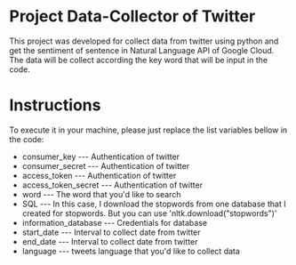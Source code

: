 # Project Data-Collector of Twitter

This project was developed for collect data from twitter using python and get the sentiment of sentence in Natural Language API of Google Cloud. The data will be collect according the key word that will be input in the code.

# Instructions

To execute it in your machine, please just replace the list variables bellow in the code:

- consumer_key --- Authentication of twitter
- consumer_secret --- Authentication of twitter
- access_token --- Authentication of twitter
- access_token_secret --- Authentication of twitter
- word --- The word that you'd like to search
- SQL --- In this case, I download the stopwords from one database that I created for stopwords. But you can use 'nltk.download("stopwords")'
- information_database --- Credentials for database
- start_date --- Interval to collect date from twitter
- end_date --- Interval to collect date from twitter
- language --- tweets language that you'd like to collect data
